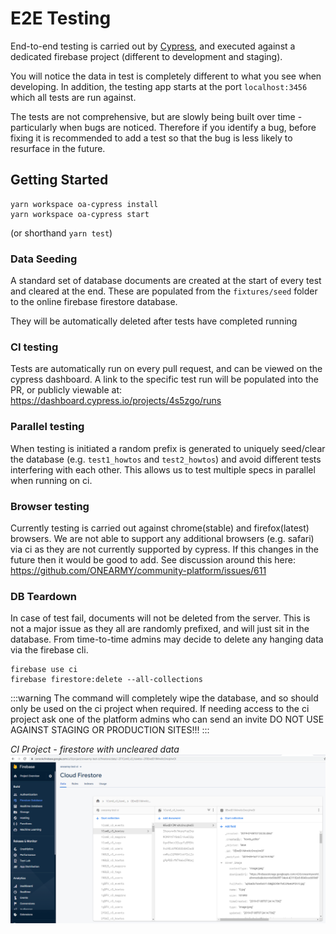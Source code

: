# E2E Testing

End-to-end testing is carried out by [Cypress](https://www.cypress.io/), and executed against a dedicated firebase project (different to development and staging).

You will notice the data in test is completely different to what you see when developing. In addition, the testing app starts at the port `localhost:3456` which all tests are run against.

The tests are not comprehensive, but are slowly being built over time - particularly when bugs are noticed. Therefore if you identify a bug, before fixing it is recommended to add a test so that the bug is less likely to resurface in the future.

## Getting Started

```
yarn workspace oa-cypress install
yarn workspace oa-cypress start
```

(or shorthand `yarn test`)

### Data Seeding

A standard set of database documents are created at the start of every test and cleared at the end. These are populated from the `fixtures/seed` folder to the online firebase firestore database.

They will be automatically deleted after tests have completed running

### CI testing

Tests are automatically run on every pull request, and can be viewed on the cypress dashboard. A link to the specific test run will be populated into the PR, or publicly viewable at: https://dashboard.cypress.io/projects/4s5zgo/runs

### Parallel testing

When testing is initiated a random prefix is generated to uniquely seed/clear the database (e.g. `test1_howtos` and `test2_howtos`) and avoid different tests interfering with each other. This allows us to test multiple specs in parallel when running on ci.

### Browser testing

Currently testing is carried out against chrome(stable) and firefox(latest) browsers. We are not able to support any additional browsers (e.g. safari) via ci as they are not currently supported by cypress. If this changes in the future then it would be good to add. See discussion around this here: https://github.com/ONEARMY/community-platform/issues/611

### DB Teardown

In case of test fail, documents will not be deleted from the server. This is not a major issue as they all are randomly prefixed, and will just sit in the database. From time-to-time admins may decide to delete any hanging data via the firebase cli.

```
firebase use ci
firebase firestore:delete --all-collections
```

:::warning
The command will completely wipe the database, and so should only be used on the ci project when required. If needing access to the ci project ask one of the platform admins who can send an invite
DO NOT USE AGAINST STAGING OR PRODUCTION SITES!!!
:::

_CI Project - firestore with uncleared data_
![](./images/ci-firestore-project.png)
